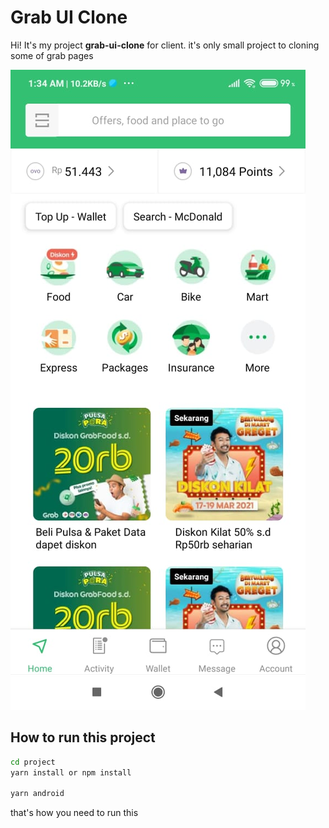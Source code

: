 # Grab UI Clone

Hi! It's my project **grab-ui-clone** for client. it's only small project to cloning some of grab pages

![Grab Clone](main.png)

## How to run this project

```bash
cd project
yarn install or npm install

yarn android
```

that's how you need to run this
